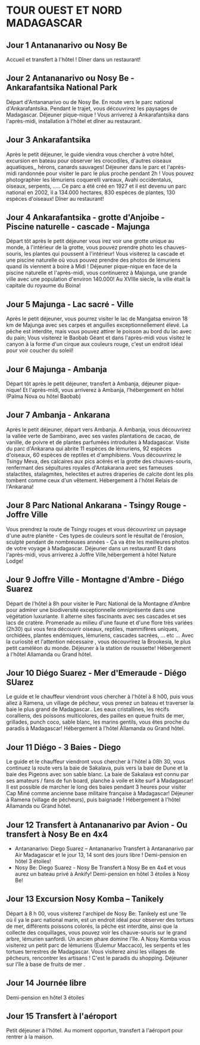 # TOUR OUEST ET NORD MADAGASCAR

## Jour 1 Antananarivo ou Nosy Be
Accueil et transfert à l'hôtel ! Dîner dans un restaurant!

## Jour 2 Antananarivo ou Nosy Be - Ankarafantsika National Park
Départ d'Antananarivo ou de Nosy Be. En route vers le parc 
national d'Ankarafantsika. Pendant le trajet, vous découvrirez les paysages
de Madagascar. Déjeuner pique-nique ! Vous arriverez à Ankarafantsika dans l'après-midi, installation à l'hôtel et dîner au restaurant.

## Jour 3  Ankarafantsika
Après le petit déjeuner, le guide viendra vous chercher à votre hôtel, excursion en bateau pour observer les crocodiles, d'autres oiseaux aquatiques,, hérons, canards sauvages! Déjeuner dans le parc et l'après-midi randonnée pour visiter le parc le plus proche pendant 2h ! Vous pouvez photographier les lémuriens coquerelli vareaux, Avahi occidentalus, oiseaux, serpents, ..... Ce parc a été créé en 1927 et il est devenu un parc national en 2002, il a 134.000 hectares, 830 espèces de plantes, 130 espèces d'oiseaux! Dîner au restaurant!

## Jour 4 Ankarafantsika - grotte d'Anjoibe - Piscine naturelle - cascade - Majunga
Départ tôt après le petit déjeuner vous irez voir une grotte unique au monde, à l'intérieur de la grotte, vous pouvez prendre photo les chauves-souris, les plantes qui poussent à l'intérieur! Vous visiterez la cascade et une piscine naturelle où vous pouvez prendre des photos de lémuriens quand ils viennent à boire à Midi ! Déjeuner pique-nique en face de la piscine naturelle et l'après-midi, vous continuerez à Majunga, une grande ville avec une population d'environ 140.000! Au XVIIIe siècle, la ville était la capitale du royaume du Boina!

## Jour 5 Majunga - Lac sacré - Ville
Après le petit déjeuner, vous pourrez visiter le lac de Mangatsa environ 18 km de Majunga avec ses carpes et anguilles exceptionnellement élevé. La pêche est interdite, mais vous pouvez attirer le poisson au bord du lac avec du pain; Vous visiterez le Baobab Géant et dans l'après-midi vous visitez le canyon à la forme d'un cirque aux couleurs rouge, c'est un endroit idéal pour voir coucher du soleil! 

## Jour 6 Majunga - Ambanja
Départ tôt après le petit déjeuner, transfert à Ambanja, déjeuner pique-nique! Et l'après-midi, vous arriverez à Ambanja, l'hébergement en hôtel (Palma Nova ou hôtel Baobab)

## Jour 7 Ambanja - Ankarana
Après le petit déjeuner, départ vers Ambanja. A Ambanja, vous découvrirez la vallée verte de Sambirano, avec ses vastes plantations de cacao, de vanille, de poivre et de plantes parfumées introduites à Madagascar. Visite du parc d'Ankarana  qui abrite 11 espèces de lémuriens, 92 espèces d'oiseaux, 60 espèces de reptiles et d'amphibiens. Vous découvrirez le Tsingy Meva, des calcaires aux pics acérés et la grotte des chauves-souris, renfermant des sépultures royales d'Antakarana avec ses fameuses stalactites, stalagmites, helectites et autres draperies de calcite dont les plis tombent comme ceux d'un vêtement.
Hébergement à l'hôtel Relais de l'Ankarana!

## Jour 8 Parc National Ankarana - Tsingy Rouge - Joffre Ville
Vous prendrez la route de Tsingy rouges et vous découvrirez un paysage d'une autre planète - Ces types de couleurs sont le résultat de l'érosion, sculpté pendant de nombreuses années - Ça va être les meilleures photos de votre voyage à Madagascar. Déjeuner dans un restaurant! Et dans l'après-midi, vous arriverez à Joffre Ville,hébergement à hôtel Nature Lodge!

## Jour 9 Joffre Ville - Montagne d'Ambre - Diégo Suarez
Départ de l'hôtel à 8h pour visiter le Parc National de la Montagne d'Ambre pour admirer une biodiversité exceptionnelle omniprésente dans une végétation luxuriante. Il alterne sites fascinants avec ses cascades et ses lacs de cratère. Promenade au milieu d'une faune et d'une flore très variées (2h30) qui vous fera découvrir oiseaux, reptiles, mammifères uniques, orchidées, plantes endémiques, lémuriens, cascades sacrées, ... etc ... Avec la curiosité et l'attention nécessaire , vous découvrirez la Brookesia, le plus petit caméléon du monde.
Déjeuner à la station de roussette! Hébergement à l'hôtel Allamanda ou Grand hôtel.

## Jour 10 Diégo Suarez - Mer d'Emeraude - Diégo SUarez
Le guide et le chauffeur viendront vous chercher à l'hôtel à 8 h00, puis vous allez à Ramena, un village de pêcheur, vous prenez un bateau et traverser la baie le plus grand de Madagascar.. Les eaux cristallines, les récifs coralliens, des poissons multicolores, des pailles en queue fruits de mer, grillades, punch coco, sable blanc, les marins gentils, vous êtes proche du paradis à Madagascar! Hébergement à l'hôtel Allamanda ou Grand hôtel.

## Jour 11 Diégo - 3 Baies - Diego
Le guide et le chauffeur viendront vous chercher à l'hôtel à 08h 30, vous continuez la route vers la baie de Sakalava, puis vers la baie de Dune et la baie des Pigeons avec son sable blanc. La baie de Sakalava est connu par ses amateurs / fans de fun board, planche à voile et kite surf à Madagascar! Il est possible de marcher le long des baies pendant 3 heures pour visiter Cap Miné comme ancienne base militaire française à Madagascar! Déjeuner à Ramena (village de pêcheurs), puis baignade ! Hébergement à l'hôtel Allamanda ou Grand hôtel.

## Jour 12 Transfert à Antananarivo par Avion - Ou transfert à Nosy Be en 4x4
* Antananarivo: Diego Suarez – Antananarivo
Transfert à Antananarivo par Air Madagascar et le jour 13, 14 sont des jours libre ! Demi-pension en hôtel 3 étoiles!
* Nosy Be: Diego Suarez - Nosy Be
Transfert à Nosy Be en 4x4 et vous aurez un bateau privé à Ankify! Demi-pension en hôtel 3 étoiles à Nosy Be!

## Jour 13 Excursion Nosy Komba – Tanikely
Départ à 8 h 00, vous visiterez l'archipel de Nosy Be: Tanikely est une 'île où il ya le parc national marin, est un endroit idéal pour observer des tortues de mer, différents poissons colorés, la pêche est interdite, ainsi que la collecte des coquillages, vous pouvez voir les chauve-souris sur le grand arbre, lémurien sanfordi. Un ancien phare domine l'île. A Nosy Komba vous visiterez un petit parc de lémuriens (Eulemur Maccaco), les serpents et les tortues terrestres de Madagascar. Vous visiterez ainsi les villages de pêcheurs, rencontrer les artisans ! C'est le paradis du shopping. Déjeuner sur l'île à base de fruits de mer .

## Jour 14 Journée libre
Demi-pension en hôtel 3 étoiles

## Jour 15 Transfert à l'aéroport
Petit déjeuner à l'hôtel.
Au moment opportun, transfert à l'aéroport pour rentrer à la maison.